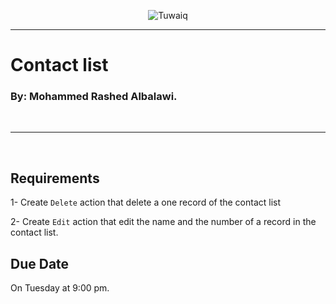 <div dir="ltr" align="center">

![Tuwaiq](https://i.ibb.co/SV2BSn5/tuwaiq.png)

</div>

<hr />

# Contact list

### <b>By:</b>  Mohammed Rashed Albalawi.


<br />
<hr />
<br />


## Requirements

1- Create `Delete` action that delete a one record of the contact list

2- Create `Edit` action that edit the name and the number of a record in the contact list.

## Due Date

On Tuesday at 9:00 pm.






